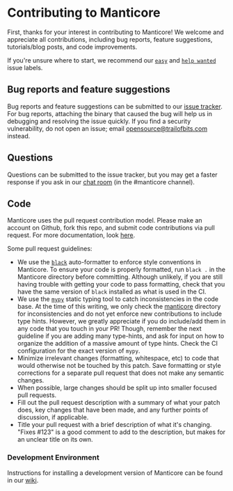 # Contributing to Manticore

First, thanks for your interest in contributing to Manticore! We welcome and
appreciate all contributions, including bug reports, feature suggestions,
tutorials/blog posts, and code improvements.

If you're unsure where to start, we recommend our [`easy`](https://github.com/trailofbits/manticore/issues?q=is%3Aissue+is%3Aopen+label%3Aeasy) and [`help wanted`](https://github.com/trailofbits/manticore/issues?q=is%3Aissue+is%3Aopen+label%3A%22help+wanted%22)
issue labels.

## Bug reports and feature suggestions

Bug reports and feature suggestions can be submitted to our [issue
tracker](https://github.com/trailofbits/manticore/issues). For bug reports,
attaching the binary that caused the bug will help us in debugging and
resolving the issue quickly. If you find a security
vulnerability, do not open an issue; email opensource@trailofbits.com
instead.

## Questions

Questions can be submitted to the issue tracker, but you may get a faster
response if you ask in our [chat room](https://empireslacking.herokuapp.com/)
(in the #manticore channel).

## Code

Manticore uses the pull request contribution model. Please make an account on
Github, fork this repo, and submit code contributions via pull request. For
more documentation, look [here](https://guides.github.com/activities/forking/).

Some pull request guidelines:

- We use the [`black`](https://black.readthedocs.io/en/stable/index.html)
  auto-formatter to enforce style conventions in Manticore. To ensure your code
  is properly formatted, run `black .` in the Manticore directory before
  committing. Although unlikely, if you are still having trouble with getting
  your code to pass formatting, check that you have the same version of `black`
  installed as what is used in the CI.
- We use the [`mypy`](https://github.com/python/mypy) static typing tool to
  catch inconsistencies in the code base. At the time of this writing, we
  only check the [manticore](./manticore) directory for inconsistencies and do
  not yet enforce new contributions to include type hints. However, we greatly
  appreciate if you do include/add them in any code that you touch in your PR!
  Though, remember the next guideline if you are adding many type-hints, and
  ask for input on how to organize the addition of a massive amount of type
  hints. Check the CI configuration for the exact version of `mypy`.
- Minimize irrelevant changes (formatting, whitespace, etc) to code that would
  otherwise not be touched by this patch. Save formatting or style corrections
  for a separate pull request that does not make any semantic changes.
- When possible, large changes should be split up into smaller focused pull
  requests.
- Fill out the pull request description with a summary of what your patch does,
  key changes that have been made, and any further points of discussion, if
  applicable.
- Title your pull request with a brief description of what it's changing.
  "Fixes #123" is a good comment to add to the description, but makes for an
  unclear title on its own.

### Development Environment

Instructions for installing a development version of Manticore can be found in
our [wiki](https://github.com/trailofbits/manticore/wiki/Hacking-on-Manticore#developer-installation).
